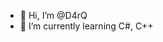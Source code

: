 - 👋 Hi, I’m @D4rQ
- 🌱 I’m currently learning C#, C++


<!---
D4rQ/D4rQ is a ✨ special ✨ repository because its `README.md` (this file) appears on your GitHub profile.
You can click the Preview link to take a look at your changes.
--->
